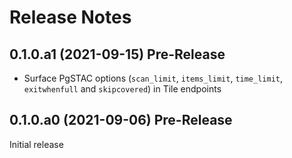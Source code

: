 # Release Notes

## 0.1.0.a1 (2021-09-15) Pre-Release

- Surface PgSTAC options (`scan_limit`, `items_limit`, `time_limit`, `exitwhenfull` and `skipcovered`) in Tile endpoints

## 0.1.0.a0 (2021-09-06) Pre-Release

Initial release
